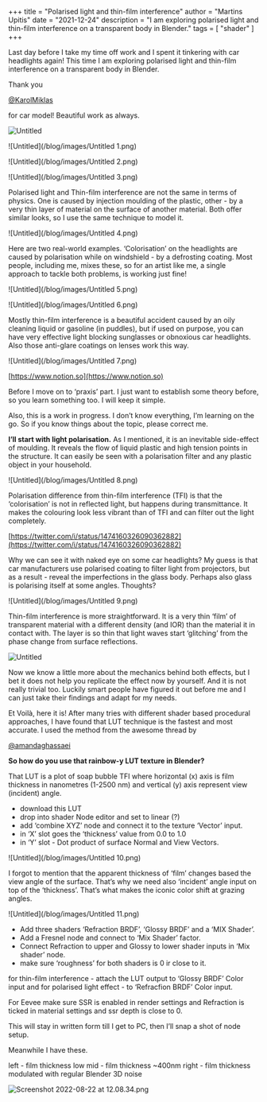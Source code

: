 +++
title = "Polarised light and thin-film interference"
author = "Martins Upitis"
date = "2021-12-24"
description = "I am exploring polarised light and thin-film interference on a transparent body in Blender."
tags = [
    "shader"
]
+++

Last day before I take my time off work and I spent it tinkering with car headlights again!
This time I am exploring polarised light and thin-film interference on a transparent body in Blender. 

Thank you

[@KarolMiklas](https://twitter.com/KarolMiklas)

for car model! Beautiful work as always. 

![Untitled](/blog/images/Untitled.png)

![Untitled](/blog/images/Untitled 1.png)

![Untitled](/blog/images/Untitled 2.png)

![Untitled](/blog/images/Untitled 3.png)

Polarised light and Thin-film interference are not the same in terms of physics. One is caused by injection moulding of the plastic, other - by a very thin layer of material on the surface of another material. Both offer similar looks, so I use the same technique to model it.

![Untitled](/blog/images/Untitled 4.png)

Here are two real-world examples. ‘Colorisation’ on the headlights are caused by polarisation while on windshield - by a defrosting coating. Most people, including me, mixes these, so for an artist like me, a single approach to tackle both problems, is working just fine!

![Untitled](/blog/images/Untitled 5.png)

![Untitled](/blog/images/Untitled 6.png)

Mostly thin-film interference is a beautiful accident caused by an oily cleaning liquid or gasoline (in puddles), but if used on purpose, you can have very effective light blocking sunglasses or obnoxious car headlights. Also those anti-glare coatings on lenses work this way.

![Untitled](/blog/images/Untitled 7.png)

[https://www.notion.so](https://www.notion.so)

Before I move on to ‘praxis’ part. I just want to establish some theory before, so you learn something too. I will keep it simple.

Also, this is a work in progress. I don’t know everything, I’m learning on the go. So if you know things about the topic, please correct me.

**I’ll start with light polarisation.**
As I mentioned, it is an inevitable side-effect of moulding. It reveals the flow of liquid plastic and high tension points in the structure. It can easily be seen with a polarisation filter and any plastic object in your household.

![Untitled](/blog/images/Untitled 8.png)

Polarisation difference from thin-film interference (TFI) is that the ‘colorisation’ is not in reflected light, but happens during transmittance. It makes the colouring look less vibrant than of TFI and can filter out the light completely.

[https://twitter.com/i/status/1474160326090362882](https://twitter.com/i/status/1474160326090362882)

Why we can see it with naked eye on some car headlights? My guess is that car manufacturers use polarised coating to filter light from projectors, but as a result - reveal the imperfections in the glass body. Perhaps also glass is polarising itself at some angles. Thoughts?

![Untitled](/blog/images/Untitled 9.png)

Thin-film interference is more straightforward. It is a very thin ‘film’ of transparent material with a different density (and IOR) than the material it in contact with. The layer is so thin that light waves start ‘glitching’ from the phase change from surface reflections.

![Untitled](/blog/images/FHVIiDWXwAAG2tQ.jpg)

Now we know a little more about the mechanics behind both effects, but I bet it does not help you replicate the effect now by yourself. And it is not really trivial too.
Luckily smart people have figured it out before me and I can just take their findings and adapt for my needs.

Et Voilà, here it is! After many tries with different shader based procedural approaches, I have found that LUT technique is the fastest and most accurate. I used the method from the awesome thread by

[@amandaghassaei](https://twitter.com/amandaghassaei)

**So how do you use that rainbow-y LUT texture in Blender?**

That LUT is a plot of soap bubble TFI where horizontal (x) axis is film thickness in nanometres (1-2500 nm) and vertical (y) axis represent view (incident) angle.

- download this LUT
- drop into shader Node editor and set to linear (?)
- add ‘combine XYZ’ node and connect it to the texture ‘Vector’ input.
- in ‘X’ slot goes the ‘thickness’ value from 0.0 to 1.0
- in ‘Y’ slot - Dot product of surface Normal and View Vectors.

![Untitled](/blog/images/Untitled 10.png)

I forgot to mention that the apparent thickness of ‘film’ changes based the view angle of the surface. That’s why we need also ‘incident’ angle input on top of the ‘thickness’.
That’s what makes the iconic color shift at grazing angles.

![Untitled](/blog/images/Untitled 11.png)

- Add three shaders ‘Refraction BRDF’, ‘Glossy BRDF’ and a ‘MIX Shader’.
- Add a Fresnel node and connect to ‘Mix Shader’ factor.
- Connect Refraction to upper and Glossy to lower shader inputs in ‘Mix shader’ node.
- make sure ‘roughness’ for both shaders is 0 ir close to it.

for thin-film interference - attach the LUT output to ‘Glossy BRDF’ Color input and for polarised light effect - to ‘Refracfion BRDF’ Color input.

For Eevee make sure SSR is enabled in render settings and Refraction is ticked in material settings and ssr depth is close to 0.

This will stay in written form till I get to PC, then I’ll snap a shot of node setup.

Meanwhile I have these.

left - film thickness low
mid - film thickness ~400nm
right - film thickness modulated with regular Blender 3D noise

![Screenshot 2022-08-22 at 12.08.34.png](/blog/images/Screenshot_2022-08-22_at_12.08.34.png)
